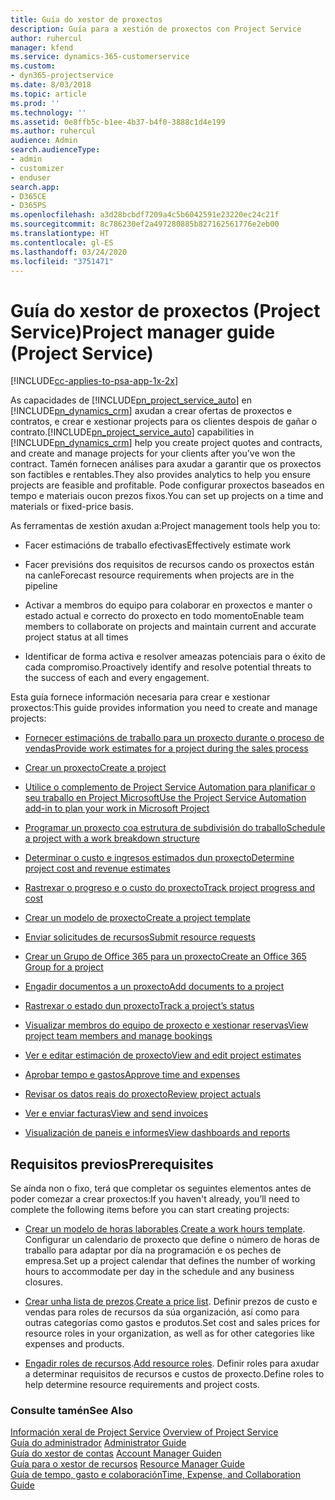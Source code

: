 ```yaml
---
title: Guía do xestor de proxectos
description: Guía para a xestión de proxectos con Project Service
author: ruhercul
manager: kfend
ms.service: dynamics-365-customerservice
ms.custom:
- dyn365-projectservice
ms.date: 8/03/2018
ms.topic: article
ms.prod: ''
ms.technology: ''
ms.assetid: 0e8ffb5c-b1ee-4b37-b4f0-3888c1d4e199
ms.author: ruhercul
audience: Admin
search.audienceType:
- admin
- customizer
- enduser
search.app:
- D365CE
- D365PS
ms.openlocfilehash: a3d28bcbdf7209a4c5b6042591e23220ec24c21f
ms.sourcegitcommit: 8c786230ef2a497280885b827162561776e2eb00
ms.translationtype: HT
ms.contentlocale: gl-ES
ms.lasthandoff: 03/24/2020
ms.locfileid: "3751471"
---
```

# <a name="project-manager-guide-project-service"></a><span data-ttu-id="7c104-103">Guía do xestor de proxectos (Project Service)</span><span class="sxs-lookup"><span data-stu-id="7c104-103">Project manager guide (Project Service)</span></span>

[!INCLUDE[cc-applies-to-psa-app-1x-2x](../includes/cc-applies-to-psa-app-1x-2x.md)]

<span data-ttu-id="7c104-104">As capacidades de [!INCLUDE[pn_project_service_auto](../includes/pn-project-service-auto.md)] en [!INCLUDE[pn_dynamics_crm](../includes/pn-dynamics-crm.md)] axudan a crear ofertas de proxectos e contratos, e crear e xestionar projects para os clientes despois de gañar o contrato.</span><span class="sxs-lookup"><span data-stu-id="7c104-104">[!INCLUDE[pn_project_service_auto](../includes/pn-project-service-auto.md)] capabilities in [!INCLUDE[pn_dynamics_crm](../includes/pn-dynamics-crm.md)] help you create project quotes and contracts, and create and manage projects for your clients after you’ve won the contract.</span></span> <span data-ttu-id="7c104-105">Tamén fornecen análises para axudar a garantir que os proxectos son factibles e rentables.</span><span class="sxs-lookup"><span data-stu-id="7c104-105">They also provides analytics to help you ensure projects are feasible and profitable.</span></span> <span data-ttu-id="7c104-106">Pode configurar proxectos baseados en tempo e materiais oucon prezos fixos.</span><span class="sxs-lookup"><span data-stu-id="7c104-106">You can set up projects on a time and materials or fixed-price basis.</span></span>  
  
 <span data-ttu-id="7c104-107">As ferramentas de xestión axudan a:</span><span class="sxs-lookup"><span data-stu-id="7c104-107">Project management tools help you to:</span></span>  
  
-   <span data-ttu-id="7c104-108">Facer estimacións de traballo efectivas</span><span class="sxs-lookup"><span data-stu-id="7c104-108">Effectively estimate work</span></span>  
  
-   <span data-ttu-id="7c104-109">Facer previsións dos requisitos de recursos cando os proxectos están na canle</span><span class="sxs-lookup"><span data-stu-id="7c104-109">Forecast resource requirements when projects are in the pipeline</span></span>  
  
-   <span data-ttu-id="7c104-110">Activar a membros do equipo para colaborar en proxectos e manter o estado actual e correcto do proxecto en todo momento</span><span class="sxs-lookup"><span data-stu-id="7c104-110">Enable team members to collaborate on projects and maintain current and accurate project status at all times</span></span>  
  
-   <span data-ttu-id="7c104-111">Identificar de forma activa e resolver ameazas potenciais para o éxito de cada compromiso.</span><span class="sxs-lookup"><span data-stu-id="7c104-111">Proactively identify and resolve potential threats to the success of each and every engagement.</span></span>  
  
<span data-ttu-id="7c104-112">Esta guía fornece información necesaria para crear e xestionar proxectos:</span><span class="sxs-lookup"><span data-stu-id="7c104-112">This guide provides information you need to create and manage projects:</span></span>  
  
-   [<span data-ttu-id="7c104-113">Fornecer estimacións de traballo para un proxecto durante o proceso de vendas</span><span class="sxs-lookup"><span data-stu-id="7c104-113">Provide work estimates for a project during the sales process</span></span>](../project-service/provide-estimates-project-during-sales-process.md)  
  
-   [<span data-ttu-id="7c104-114">Crear un proxecto</span><span class="sxs-lookup"><span data-stu-id="7c104-114">Create a project</span></span>](../project-service/create-project.md)  
  
-   [<span data-ttu-id="7c104-115">Utilice o complemento de Project Service Automation para planificar o seu traballo en Project Microsoft</span><span class="sxs-lookup"><span data-stu-id="7c104-115">Use the Project Service Automation add-in to plan your work in Microsoft Project</span></span>](../project-service/add-plan-work-microsoft-project.md)  
  
-   [<span data-ttu-id="7c104-116">Programar un proxecto coa estrutura de subdivisión do traballo</span><span class="sxs-lookup"><span data-stu-id="7c104-116">Schedule a project with a work breakdown structure</span></span>](../project-service/schedule-project-work-breakdown-structure.md)  
  
-   [<span data-ttu-id="7c104-117">Determinar o custo e ingresos estimados dun proxecto</span><span class="sxs-lookup"><span data-stu-id="7c104-117">Determine project cost and revenue estimates</span></span>](../project-service/determine-project-cost-revenue-estimates.md)  
  
-   [<span data-ttu-id="7c104-118">Rastrexar o progreso e o custo do proxecto</span><span class="sxs-lookup"><span data-stu-id="7c104-118">Track project progress and cost</span></span>](../project-service/track-project-progress-cost.md)  
  
-   [<span data-ttu-id="7c104-119">Crear un modelo de proxecto</span><span class="sxs-lookup"><span data-stu-id="7c104-119">Create a project template</span></span>](../project-service/create-project-template.md)  
  
-   [<span data-ttu-id="7c104-120">Enviar solicitudes de recursos</span><span class="sxs-lookup"><span data-stu-id="7c104-120">Submit resource requests</span></span>](../project-service/submit-resource-requests.md)  
  
-   [<span data-ttu-id="7c104-121">Crear un Grupo de Office 365 para un proxecto</span><span class="sxs-lookup"><span data-stu-id="7c104-121">Create an Office 365 Group for a project</span></span>](../project-service/create-office-365-group-project.md)  
  
-   [<span data-ttu-id="7c104-122">Engadir documentos a un proxecto</span><span class="sxs-lookup"><span data-stu-id="7c104-122">Add documents to a project</span></span>](../project-service/add-documents-project.md)  
  
-   [<span data-ttu-id="7c104-123">Rastrexar o estado dun proxecto</span><span class="sxs-lookup"><span data-stu-id="7c104-123">Track a project’s status</span></span>](../project-service/track-project-status.md)  
  
-   [<span data-ttu-id="7c104-124">Visualizar membros do equipo de proxecto e xestionar reservas</span><span class="sxs-lookup"><span data-stu-id="7c104-124">View project team members and manage bookings</span></span>](../project-service/view-project-team-members-manage-bookings.md)  
  
-   [<span data-ttu-id="7c104-125">Ver e editar estimación de proxecto</span><span class="sxs-lookup"><span data-stu-id="7c104-125">View and edit project estimates</span></span>](../project-service/view-edit-project-estimates.md)  
  
-   [<span data-ttu-id="7c104-126">Aprobar tempo e gastos</span><span class="sxs-lookup"><span data-stu-id="7c104-126">Approve time and expenses</span></span>](../project-service/approve-time-expenses.md)  
  
-   [<span data-ttu-id="7c104-127">Revisar os datos reais do proxecto</span><span class="sxs-lookup"><span data-stu-id="7c104-127">Review project actuals</span></span>](../project-service/review-project-actuals.md)  
  
-   [<span data-ttu-id="7c104-128">Ver e enviar facturas</span><span class="sxs-lookup"><span data-stu-id="7c104-128">View and send invoices</span></span>](../project-service/view-send-invoices.md)  
  
-   [<span data-ttu-id="7c104-129">Visualización de paneis e informes</span><span class="sxs-lookup"><span data-stu-id="7c104-129">View dashboards and reports</span></span>](../project-service/view-dashboards-reports.md)  
  
## <a name="prerequisites"></a><span data-ttu-id="7c104-130">Requisitos previos</span><span class="sxs-lookup"><span data-stu-id="7c104-130">Prerequisites</span></span>  
 <span data-ttu-id="7c104-131">Se aínda non o fixo, terá que completar os seguintes elementos antes de poder comezar a crear proxectos:</span><span class="sxs-lookup"><span data-stu-id="7c104-131">If you haven't already, you’ll need to complete the following items before you can start creating projects:</span></span>  
  
-   <span data-ttu-id="7c104-132">[Crear un modelo de horas laborables](../project-service/create-work-hours-template.md).</span><span class="sxs-lookup"><span data-stu-id="7c104-132">[Create a work hours template](../project-service/create-work-hours-template.md).</span></span> <span data-ttu-id="7c104-133">Configurar un calendario de proxecto que define o número de horas de traballo para adaptar por día na programación e os peches de empresa.</span><span class="sxs-lookup"><span data-stu-id="7c104-133">Set up a project calendar that defines the number of working hours to accommodate per day in the schedule and any business closures.</span></span>  
  
-   <span data-ttu-id="7c104-134">[Crear unha lista de prezos](../project-service/create-price-list.md).</span><span class="sxs-lookup"><span data-stu-id="7c104-134">[Create a price list](../project-service/create-price-list.md).</span></span> <span data-ttu-id="7c104-135">Definir prezos de custo e vendas para roles de recursos da súa organización, así como para outras categorías como gastos e produtos.</span><span class="sxs-lookup"><span data-stu-id="7c104-135">Set cost and sales prices for resource roles in your organization, as well as for other categories like expenses and products.</span></span>  
  
-   <span data-ttu-id="7c104-136">[Engadir roles de recursos](../project-service/add-resource-roles.md).</span><span class="sxs-lookup"><span data-stu-id="7c104-136">[Add resource roles](../project-service/add-resource-roles.md).</span></span> <span data-ttu-id="7c104-137">Definir roles para axudar a determinar requisitos de recursos e custos de proxecto.</span><span class="sxs-lookup"><span data-stu-id="7c104-137">Define roles to help determine resource requirements and project costs.</span></span>  
  
### <a name="see-also"></a><span data-ttu-id="7c104-138">Consulte tamén</span><span class="sxs-lookup"><span data-stu-id="7c104-138">See Also</span></span>  
 <span data-ttu-id="7c104-139">[Información xeral de Project Service](../project-service/overview.md) </span><span class="sxs-lookup"><span data-stu-id="7c104-139">[Overview of Project Service](../project-service/overview.md) </span></span>  
 <span data-ttu-id="7c104-140">[Guía do administrador](../project-service/admin-guide.md) </span><span class="sxs-lookup"><span data-stu-id="7c104-140">[Administrator Guide](../project-service/admin-guide.md) </span></span>  
 <span data-ttu-id="7c104-141">[Guía do xestor de contas](../project-service/account-manager-guide.md) </span><span class="sxs-lookup"><span data-stu-id="7c104-141">[Account Manager Guiden](../project-service/account-manager-guide.md) </span></span>  
 <span data-ttu-id="7c104-142">[Guía para o xestor de recursos](../project-service/resource-manager-guide.md) </span><span class="sxs-lookup"><span data-stu-id="7c104-142">[Resource Manager Guide](../project-service/resource-manager-guide.md) </span></span>  
 [<span data-ttu-id="7c104-143">Guía de tempo, gasto e colaboración</span><span class="sxs-lookup"><span data-stu-id="7c104-143">Time, Expense, and Collaboration Guide</span></span>](../project-service/time-expense-collaboration-guide.md)

